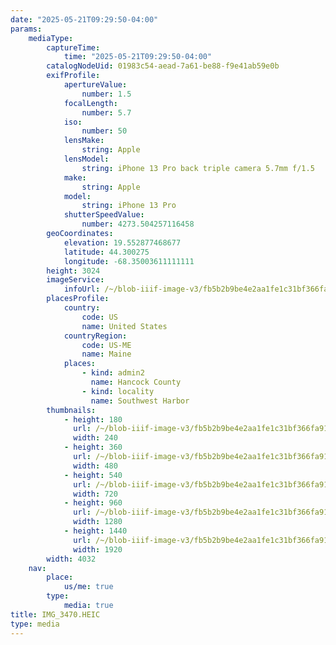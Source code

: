 ```yaml
---
date: "2025-05-21T09:29:50-04:00"
params:
    mediaType:
        captureTime:
            time: "2025-05-21T09:29:50-04:00"
        catalogNodeUid: 01983c54-aead-7a61-be88-f9e41ab59e0b
        exifProfile:
            apertureValue:
                number: 1.5
            focalLength:
                number: 5.7
            iso:
                number: 50
            lensMake:
                string: Apple
            lensModel:
                string: iPhone 13 Pro back triple camera 5.7mm f/1.5
            make:
                string: Apple
            model:
                string: iPhone 13 Pro
            shutterSpeedValue:
                number: 4273.504257116458
        geoCoordinates:
            elevation: 19.552877468677
            latitude: 44.300275
            longitude: -68.35003611111111
        height: 3024
        imageService:
            infoUrl: /~/blob-iiif-image-v3/fb5b2b9be4e2aa1fe1c31bf366fa910709c3d2e6b5d42acbed97957e7c7712da/info.json
        placesProfile:
            country:
                code: US
                name: United States
            countryRegion:
                code: US-ME
                name: Maine
            places:
                - kind: admin2
                  name: Hancock County
                - kind: locality
                  name: Southwest Harbor
        thumbnails:
            - height: 180
              url: /~/blob-iiif-image-v3/fb5b2b9be4e2aa1fe1c31bf366fa910709c3d2e6b5d42acbed97957e7c7712da/full/240%2C180/0/default.jpg
              width: 240
            - height: 360
              url: /~/blob-iiif-image-v3/fb5b2b9be4e2aa1fe1c31bf366fa910709c3d2e6b5d42acbed97957e7c7712da/full/480%2C360/0/default.jpg
              width: 480
            - height: 540
              url: /~/blob-iiif-image-v3/fb5b2b9be4e2aa1fe1c31bf366fa910709c3d2e6b5d42acbed97957e7c7712da/full/720%2C540/0/default.jpg
              width: 720
            - height: 960
              url: /~/blob-iiif-image-v3/fb5b2b9be4e2aa1fe1c31bf366fa910709c3d2e6b5d42acbed97957e7c7712da/full/1280%2C960/0/default.jpg
              width: 1280
            - height: 1440
              url: /~/blob-iiif-image-v3/fb5b2b9be4e2aa1fe1c31bf366fa910709c3d2e6b5d42acbed97957e7c7712da/full/1920%2C1440/0/default.jpg
              width: 1920
        width: 4032
    nav:
        place:
            us/me: true
        type:
            media: true
title: IMG_3470.HEIC
type: media
---
```

